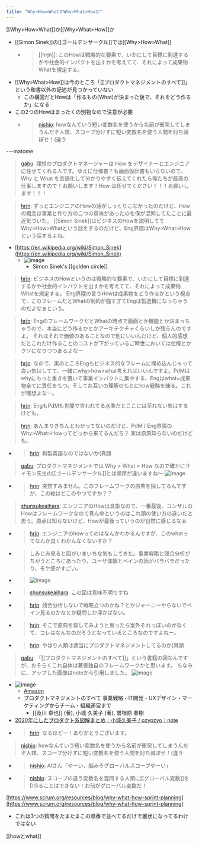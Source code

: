 ```yaml
---
title: "Why>How>WhatかWhy>What>Howか"
---
```


[[Why>How>What]]か[[Why>What>How]]か
- [[Simon Sinek]]の[[ゴールデンサークル]]では[[Why>How>What]]
    - > [[hrjn]]: このHowは戦略的な要素で、いかにして目標に到達するかや社会的インパクトを出すかを考えてて、それによって成果物Whatを規定する。
- [[Why>What>How]]は今のところ「[[プロダクトマネジメントのすべて]]」という和書以外の記述が見つかっていない
    - この構図だとHowは「作るもの(What)が決まった後で、それをどう作るか」になる
- この2つのHowはまったくの別物なので注意が必要
    - > [nishio](https://twitter.com/nishio/status/1484502736062545920): howなんていう短い変数名を使うから名前が衝突してしまうんだぞ人類、スコープ分けずに短い変数名を使う人間を討ち滅ぼせ！(違う

---matome
> [gabu](https://twitter.com/gabu/status/1484190168022089731): 理想のプロダクトマネージャーは How をデザイナーとエンジニアに任せてくれる人です。ゆえに仕様書？も画面設計書もいらないので、Why と What を言語化して分かりやすく伝えてくれたら俺たちが最高の仕事しますので！お願いします！How は任せてください！！！お願いします！！！

> [hrjn](https://twitter.com/hrjn/status/1484343969421348867): ずっとエンジニアのHowの話がしっくりこなかったのだけど、Howの概念は事業と作り方の二つの意味があったのを僕が混同してたことに最近気づいた。
> [[Simon Sinek]]はビジネスのHowを説明しててWhy>How>Whatという話をするのだけど、Eng界隈はWhy>What>Howという話するよね。
- [https://en.wikipedia.org/wiki/Simon_Sinek](https://en.wikipedia.org/wiki/Simon_Sinek)
    - ![image](https://gyazo.com/9d8d87577e67fd3bbbf4e3983ab4dbad/thumb/1000)
        - Simon Sinek's [[golden circle]]

> [hrjn](https://twitter.com/hrjn/status/1484344707614638083): ビジネスのHowというのは戦略的な要素で、いかにして目標に到達するかや社会的インパクトを出すかを考えてて、それによって成果物Whatを規定する。
> Eng界隈の言うHowは成果物をどう作るかという視点で、このフレームだとWhatの制約が強すぎてEngは製造機になっちゃうのだよなぁという。

> [hrjn](https://twitter.com/hrjn/status/1484345413599903745): EngのフレームワークだとWhatの時点で画面とか機能とか決まっちゃうので、本当にどう作るかとかアーキテクチャくらいしか残らんのですよ。
> それはそれで価値のあることなので別にいいんだけど、個人的感想だとこれだけ作ることのコストが下がっているご時世においては仕様とかクソになりつつあるよなー

> [hrjn](https://twitter.com/hrjn/status/1484346148890767361): なので、実のところEngもビジネス的なフレームに埋め込んじゃって良い気はしてて、一緒にwhy>how>what考えればいいんですよ。PdMはwhyにもっと重きを置いて事業インパクトに集中する、Engはwhat=成果物全てに責任をもつ。そしてお互いの理解のもとにhow戦略を練る。これが理想よなー。

> [hrjn](https://twitter.com/hrjn/status/1484346342315270145): EngもPdMも世間で言われてる水準だとここには至れない気はするけども。

> [hrjn](https://twitter.com/hrjn/status/1484479645915308033): あんまりきちんとわかってないのだけど、PdM / Eng界隈のWhy>What>Howってどっから来てるんだろ？
> 実は原典知らないのだけども。
- > [hrjn](https://twitter.com/hrjn/status/1484480802335322119): 和製英語なのではないか(真顔

> [gabu](https://twitter.com/gabu/status/1484360288321171464): プロダクトマネジメントでは Why > What > How なので確かにサイモン先生の[[ゴールデンサークル]]とは順序が違いますね〜
>  ![image](https://gyazo.com/c4c20a408cc8a8887222f9fa53e00952/thumb/1000)
- > [hrjn](https://twitter.com/hrjn/status/1484481360098066437): 突然すみません。このフレームワークの原典を探してるんですが、この絵はどこのやつですか？？

> [shunsukeaihara](https://twitter.com/shunsukeaihara/status/1484493972982857729): エンジニアのHowは具象なので、一番最後、コンサルのHowはフレームワークなので真ん中というのはこれ頭の使い方の違いだと思う。原点は知らないけど、Howが最後っていうのが自然に感じるなぁ
- > [hrjn](https://twitter.com/hrjn/status/1484498658586693638): エンジニアのhowってのはなんかわかるんですが、このwhatってなんか良くわかんなくないすか？
- > しみじみ見ると図がいまいちな気もしてきた。事業戦略と競合分析がちがうところにあったり、ユーザ体験とペインの話がバラバラだったり、モヤ感がすごい。
- >  ![image](https://gyazo.com/c4c20a408cc8a8887222f9fa53e00952/thumb/1000)
- > [shunsukeaihara](https://twitter.com/shunsukeaihara/status/1484498868163481602): この図は意味不明ですね
- > [hrjn](https://twitter.com/hrjn/status/1484498922970423296): 競合分析しないで戦略立つのかね？とかジャーニーやらないでペイン見るのかなとか疑問しか浮かばない。
- > [hrjn](https://twitter.com/hrjn/status/1484500508501241857): そこで原典を探してみようと思ったら案外それっぽいのがなくて、コレはなんなのだろうとなっているところなのですよねー。
- > [hrjn](https://twitter.com/hrjn/status/1484501282438389764): やはり人類は適当にプロダクトマネジメントしてるのか(真顔

> [gabu](https://twitter.com/gabu/status/1484503270513328134): 「[[プロダクトマネジメントのすべて]]」という書籍の図なんですが、おそらくこれ自体は著者独自のフレームワークかと思います。
> ちなみに、アップした画像はnoteから引用しました。
> ![image](https://gyazo.com/02f532b72fd9cbf0d0552457e2b3d41f/thumb/1000)
- ![image](https://gyazo.com/5d22336f48c3840cb088a09218e6d31f/thumb/1000)
    - [Amazon](https://amzn.to/32jLWeU)
    - プロダクトマネジメントのすべて 事業戦略・IT開発・UXデザイン・マーケティングからチーム・組織運営まで
        - [[及川 卓也]]  (著), 小城 久美子 (著), 曽根原 春樹
- [2020年にしたプロダクト系図解まとめ｜小城久美子 / ozyozyo｜note](https://note.com/ozyozyo/n/nc4a35eed9f37)
- > [hrjn](https://twitter.com/hrjn/status/1484508758126772227): なるほどー！ありがとうございます。

> [nishio](https://twitter.com/nishio/status/1484502736062545920): howなんていう短い変数名を使うから名前が衝突してしまうんだぞ人類、スコープ分けずに短い変数名を使う人間を討ち滅ぼせ！(違う
- > [nishio](https://twitter.com/nishio/status/1484503021103251457): AIさん「やーい、脳みそグローバルスコープやーい」
- > [nishio](https://twitter.com/nishio/status/1484503428542119936): スコープの違う変数名を混同する人類に[[グローバル変数]]をDISることはできない！お前がグローバル変数だ！

[https://www.scrum.org/resources/blog/why-what-how-sprint-planning](https://www.scrum.org/resources/blog/why-what-how-sprint-planning)
- これは3つの質問をたまたまこの順番で並べてるだけで層状になってるわけではない


[[howとwhat]]

